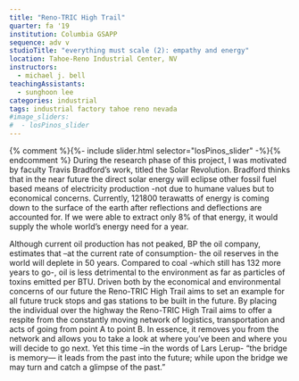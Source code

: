 ```yaml
---
title: "Reno-TRIC High Trail"
quarter: fa '19
institution: Columbia GSAPP
sequence: adv v
studioTitle: "everything must scale (2): empathy and energy"
location: Tahoe-Reno Industrial Center, NV
instructors:
  - michael j. bell
teachingAssistants:
  - sunghoon lee
categories: industrial
tags: industrial factory tahoe reno nevada
#image_sliders:
#  - losPinos_slider
---
```

<!-- excerpt-start -->
{% comment %}{%- include slider.html selector="losPinos_slider" -%}{% endcomment %}
During the research phase of this project, I was motivated by faculty Travis Bradford’s work, titled the Solar Revolution. Bradford thinks that in the near future the direct solar energy will eclipse other fossil fuel based means of electricity production -not due to humane values but to economical concerns.
Currently, 121800 terawatts of energy is coming down to the surface of the earth after reflections and deflections are accounted for. If we were able to extract only 8% of that energy, it would supply the whole world’s energy need for a year.
<!-- excerpt-end -->
Although current oil production has not peaked, BP the oil company, estimates that –at the current rate of consumption- the oil reserves in the world will deplete in 50 years. Compared to coal -which still has 132 more years to go-, oil is less detrimental to the environment as far as particles of toxins emitted per BTU. Driven both by the economical and environmental concerns of our future the Reno-TRIC High Trail aims to set an example for all future truck stops and gas stations to be built in the future.
By placing the individual over the highway the Reno-TRIC High Trail aims to offer a respite from the constantly moving network of logistics, transportation and acts of going from point A to point B. In essence, it removes you from the network and allows you to take a look at where you’ve been and where you will decide to go next. Yet this time –in the words of Lars Lerup- “the bridge is memory— it leads from the past into the future; while upon the bridge we may turn and catch a glimpse of the past.”
